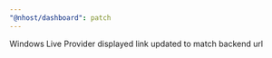 ```yaml
---
"@nhost/dashboard": patch
---
```


Windows Live Provider displayed link updated to match backend url
